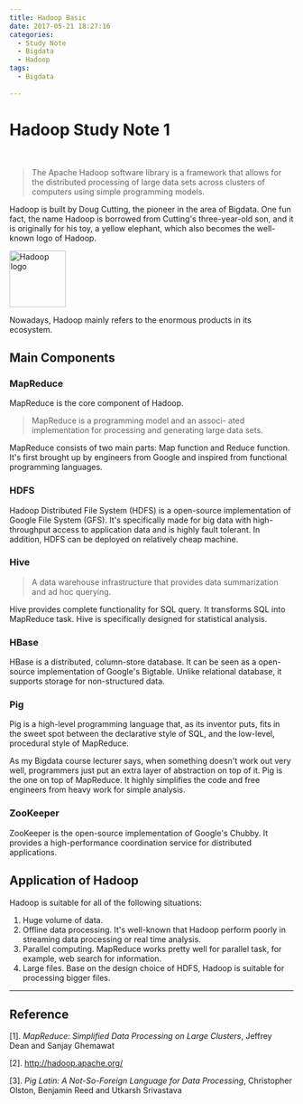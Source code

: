 ```yaml
---
title: Hadoop Basic
date: 2017-05-21 18:27:16
categories:
  - Study Note
  - Bigdata
  - Hadoop
tags: 
  - Bigdata
  
---
```


# Hadoop Study Note 1

<br>

> The Apache Hadoop software library is a framework that allows for the distributed processing of large data sets across clusters of computers using simple programming models. 

Hadoop is built by Doug Cutting, the pioneer in the area of Bigdata. One fun fact, the name Hadoop is borrowed from Cutting's three-year-old son, and it is originally for his toy, a yellow elephant, which also becomes the well-known logo of Hadoop.

<img src="http://tse4.mm.bing.net/th?id=OIP.te5YCTFCrqh4N2S65P8cVgEpEs&pid=15.1" alt="Hadoop logo" width=100px, align=center></img>

Nowadays, Hadoop mainly refers to the enormous products in its ecosystem. 

## Main Components

### MapReduce
MapReduce is the core component of Hadoop.

> MapReduce is a programming model and an associ- ated implementation for processing and generating large data sets.

MapReduce consists of two main parts: Map function and Reduce function. It's first brought up by engineers from Google and inspired from functional programming languages. 

### HDFS
Hadoop Distributed File System (HDFS) is a open-source implementation of Google File System (GFS). It's specifically made for big data with high-throughput access to application data and is highly fault tolerant. In addition, HDFS can be deployed on relatively cheap machine. 

### Hive
> A data warehouse infrastructure that provides data summarization and ad hoc querying.

Hive provides complete functionality for SQL query. It transforms SQL into MapReduce task. Hive is specifically designed for statistical analysis. 


### HBase
HBase is a distributed, column-store database. It can be seen as a open-source implementation of Google's Bigtable. Unlike relational database, it supports storage for non-structured data. 

### Pig
Pig is a high-level programming language that, as its inventor puts, fits in the sweet spot between the declarative style of SQL, and the low-level, procedural style of MapReduce. 

As my Bigdata course lecturer says, when something doesn't work out very well, programmers just put an extra layer of abstraction on top of it. Pig is the one on top of MapReduce. It highly simplifies the code and free engineers from heavy work for simple analysis.

### ZooKeeper

ZooKeeper is the open-source implementation of Google's Chubby. It provides a high-performance coordination service for distributed applications. 


## Application of Hadoop

Hadoop is suitable for all of the following situations:

1. Huge volume of data. 
2. Offline data processing. It's well-known that Hadoop perform poorly in streaming data processing or real time analysis. 
3. Parallel computing. MapReduce works pretty well for parallel task, for example, web search for information.
4. Large files. Base on the design choice of HDFS, Hadoop is suitable for processing bigger files. 



--- 


## Reference
[1]. *MapReduce: Simplified Data Processing on Large Clusters*, Jeffrey Dean and Sanjay Ghemawat

[2]. http://hadoop.apache.org/  

[3]. *Pig Latin: A Not-So-Foreign Language for Data Processing*, Christopher Olston, Benjamin Reed and Utkarsh Srivastava